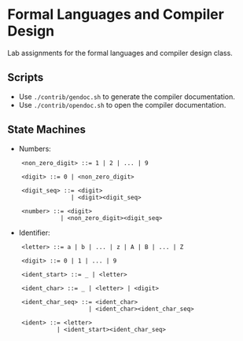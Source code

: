 # Formal Languages and Compiler Design

Lab assignments for the formal languages and compiler design class.

## Scripts

- Use `./contrib/gendoc.sh` to generate the compiler documentation.
- Use `./contrib/opendoc.sh` to open the compiler documentation.

## State Machines

- Numbers:

```
    <non_zero_digit> ::= 1 | 2 | ... | 9

    <digit> ::= 0 | <non_zero_digit>
    
    <digit_seq> ::= <digit>
                  | <digit><digit_seq>

    <number> ::= <digit>
               | <non_zero_digit><digit_seq>
```

- Identifier:

```
    <letter> ::= a | b | ... | z | A | B | ... | Z

    <digit> ::= 0 | 1 | ... | 9

    <ident_start> ::= _ | <letter>

    <ident_char> ::= _ | <letter> | <digit>

    <ident_char_seq> ::= <ident_char>
                       | <ident_char><ident_char_seq>

    <ident> ::= <letter>
              | <ident_start><ident_char_seq>
```